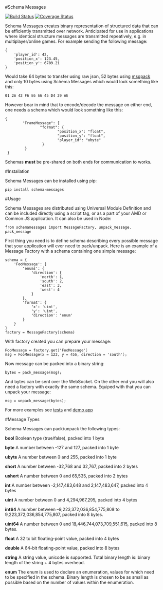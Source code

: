 #Schema Messages

[![Build Status](https://travis-ci.org/tnajdek/schema-messages-python.svg?branch=master)](https://travis-ci.org/tnajdek/schema-messages-python)
[![Coverage Status](https://coveralls.io/repos/tnajdek/schema-messages-python/badge.svg?branch=master&service=github)](https://coveralls.io/github/tnajdek/schema-messages-python?branch=master)

Schema Messages creates binary representation of structured data that can be efficiently transmitted over network. Anticipated for use in applications where identical structure messages are transmitted repeatively, e.g. in multiplayer/online games. For example sending the following message:

	{
		'player_id': 42,
		'position_x': 123.45,
		'position_y': 6789.21
	}

Would take 64 bytes to transfer using raw json, 52 bytes using [msgpack](http://msgpack.org/) and only 10 bytes using Schema Messages which would look something like this:

	01 2A 42 F6 E6 66 45 D4 29 AE

However bear in mind that to encode/decode the message on either end, one needs a schema which would look something like this:

	{
			"FrameMessage": {
					"format": {
							"position_x": "float",
							"position_y": "float",
							"player_id": "ubyte"
					 }
			 }
	 }

Schemas **must** be pre-shared on both ends for communication to works.

#Installation

Schema Messages can be installed using pip:

    pip install schema-messages

#Usage

Schema Messages are distributed using Universal Module Definition and can be included directly using a script tag, or as a part of your AMD or Common JS application. It can also be used in Node:

    from schemamessages import MessageFactory, unpack_message, pack_message

First thing you need is to define schema describing every possible message that your application will ever need to pack/unpack. Here is an example of a Message Factory with a schema containing one simple message:

    schema = {
        'FooMessage': {
            'enums': {
                'direction': {
                    'north': 1,
                    'south': 2,
                    'east': 3,
                    'west': 4
                }
            },
            'format': {
                'x': 'uint',
                'y': 'uint',
                'direction': 'enum'
            }
        }
    }
    factory = MessageFactory(schema)

With factory created you can prepare your message:

    FooMessage = factory.get('FooMessage')
    msg = FooMessage(x = 123, y = 456, direction = 'south');

Now message can be packed into a binary string:

    bytes = pack_message(msg);

And bytes can be sent over the WebSocket. On the other end you will also need a factory with exactly the same schema. Equiped with that you can unpack your message:

    msg = unpack_message(bytes);

For more examples see [tests](https://github.com/tnajdek/schema-messages-python/blob/master/test/schemamessages_tests.py) and [demo app](https://github.com/tnajdek/schema-messages-demo)

#Message Types

Schema Messages can pack/unpack the following types:

**bool**
Boolean type (true/false), packed into 1 byte

**byte**
A number between -127 and 127, packed into 1 byte

**ubyte**
A number between 0 and 255, packed into 1 byte

**short**
A number between -32,768 and 32,767, packed into 2 bytes

**ushort**
A number between 0 and 65,535, packed into 2 bytes

**int**
A number between -2,147,483,648 and 2,147,483,647, packed into 4 bytes

**uint**
A number between 0 and 4,294,967,295, packed into 4 bytes

**int64**
A number between –9,223,372,036,854,775,808 to 9,223,372,036,854,775,807, packed into 8 bytes.

**uint64**
A number between 0 and 18,446,744,073,709,551,615, packed into 8 bytes.

**float**
A 32 to bit floating-point value, packed into 4 bytes

**double**
A 64-bit floating-point value, packed into 8 bytes

**string**
A string value, unicode is supported. Total binary length is: binary length of the string + 4 bytes overhead.

**enum**
The enum is used to declare an enumeration, values for which need to be specified in the schema. Binary length is chosen to be as small as possible based on the number of values within the enumeration.